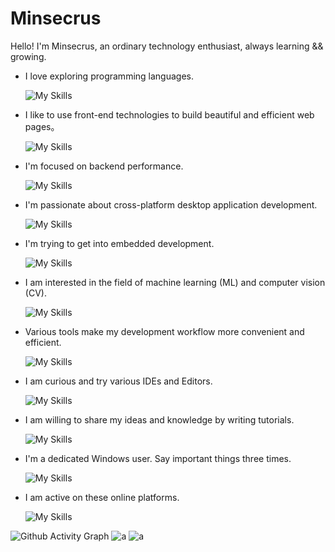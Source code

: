# Minsecrus

Hello! I'm Minsecrus, an ordinary technology enthusiast, always learning && growing.

- I love exploring programming languages.

  ![My Skills](https://skillicons.dev/icons?i=c,zig,cpp,cs,java,scala,py,rust,go,kotlin,dart,lua,ruby,perl,haskell)

- I like to use front-end technologies to build beautiful and efficient web pages。

  ![My Skills](https://skillicons.dev/icons?i=html,css,js,ts,vue,react,remix,angular,svelte,lit,tailwind,vite,npm,pnpm,yarn,bun,wasm)

- I'm focused on backend performance.

  ![My Skills](https://skillicons.dev/icons?i=spring,dotnet,flask,fastapi,django,rails,actix,rocket,redis,rabbitmq,jenkins,kubernetes,mysql,sqlite,mongodb,postgres)

- I'm passionate about cross-platform desktop application development.

  ![My Skills](https://skillicons.dev/icons?i=qt,electron,tauri,flutter)

- I'm trying to get into embedded development.

  ![My Skills](https://skillicons.dev/icons?i=arduino,raspberrypi,ros)

- I am interested in the field of machine learning (ML) and computer vision (CV).

  ![My Skills](https://skillicons.dev/icons?i=anaconda,pytorch,tensorflow,sklearn,opencv)

- Various tools make my development workflow more convenient and efficient.

  ![My Skills](https://skillicons.dev/icons?i=maven,gradle,cmake,postman,git,githubactions)

- I am curious and try various IDEs and Editors.

  ![My Skills](https://skillicons.dev/icons?i=visualstudio,vscode,idea,clion,webstorm,rider,androidstudio)

- I am willing to share my ideas and knowledge by writing tutorials.

  ![My Skills](https://skillicons.dev/icons?i=md,latex,obsidian)

- I'm a dedicated Windows user. Say important things three times.

  ![My Skills](https://skillicons.dev/icons?i=windows,windows,windows,powershell,powershell,powershell)

- I am active on these online platforms.

  ![My Skills](https://skillicons.dev/icons?i=github,stackoverflow,discord,twitter,instagram)

![Github Activity Graph](https://github-readme-activity-graph.vercel.app/graph?username=Minsecrus&bg_color=010b00&color=99ffb7&line=e1fff1&point=bfffc2&area=true&hide_border=true)
![a](https://github-readme-stats.vercel.app/api?username=Minsecrus&show_icons=true&theme=tokyonight)
![a](https://github-readme-stats.vercel.app/api/top-langs/?username=Minsecrus&show_icons=true&theme=tokyonight)
